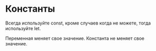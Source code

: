 # Константы

Всегда используйте const, кроме случаев когда не можете, тогда используйте let.

Переменная меняет свое значение. Константа не меняет свое значение.